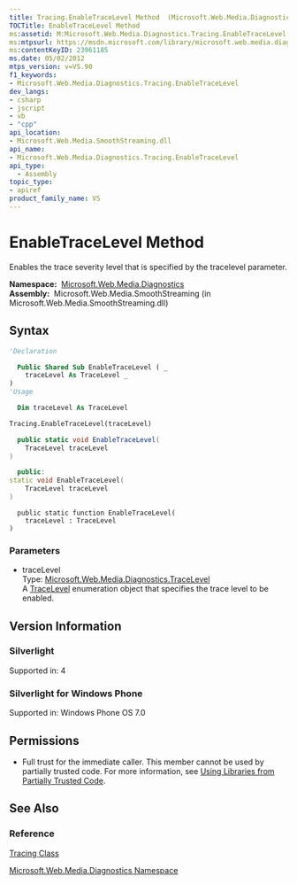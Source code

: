 ```yaml
---
title: Tracing.EnableTraceLevel Method  (Microsoft.Web.Media.Diagnostics)
TOCTitle: EnableTraceLevel Method
ms:assetid: M:Microsoft.Web.Media.Diagnostics.Tracing.EnableTraceLevel(Microsoft.Web.Media.Diagnostics.TraceLevel)
ms:mtpsurl: https://msdn.microsoft.com/library/microsoft.web.media.diagnostics.tracing.enabletracelevel(v=VS.90)
ms:contentKeyID: 23961185
ms.date: 05/02/2012
mtps_version: v=VS.90
f1_keywords:
- Microsoft.Web.Media.Diagnostics.Tracing.EnableTraceLevel
dev_langs:
- csharp
- jscript
- vb
- "cpp"
api_location:
- Microsoft.Web.Media.SmoothStreaming.dll
api_name:
- Microsoft.Web.Media.Diagnostics.Tracing.EnableTraceLevel
api_type:
  - Assembly
topic_type:
- apiref
product_family_name: VS
---
```


# EnableTraceLevel Method

Enables the trace severity level that is specified by the tracelevel parameter.

**Namespace:**  [Microsoft.Web.Media.Diagnostics](microsoft-web-media-diagnostics-namespace_1.md)  
**Assembly:**  Microsoft.Web.Media.SmoothStreaming (in Microsoft.Web.Media.SmoothStreaming.dll)

## Syntax

```vb
'Declaration

  Public Shared Sub EnableTraceLevel ( _
    traceLevel As TraceLevel _
)
'Usage

  Dim traceLevel As TraceLevel

Tracing.EnableTraceLevel(traceLevel)
```

```csharp
  public static void EnableTraceLevel(
    TraceLevel traceLevel
)
```

```cpp
  public:
static void EnableTraceLevel(
    TraceLevel traceLevel
)
```

```jscript
  public static function EnableTraceLevel(
    traceLevel : TraceLevel
)
```

### Parameters

  - traceLevel  
    Type: [Microsoft.Web.Media.Diagnostics.TraceLevel](tracelevel-enumeration-microsoft-web-media-diagnostics_1.md)  
    A [TraceLevel](tracelevel-enumeration-microsoft-web-media-diagnostics_1.md) enumeration object that specifies the trace level to be enabled.  

## Version Information

### Silverlight

Supported in: 4  

### Silverlight for Windows Phone

Supported in: Windows Phone OS 7.0  

## Permissions

  - Full trust for the immediate caller. This member cannot be used by partially trusted code. For more information, see [Using Libraries from Partially Trusted Code](https://msdn.microsoft.com/library/8skskf63).

## See Also

### Reference

[Tracing Class](tracing-class-microsoft-web-media-diagnostics_1.md)

[Microsoft.Web.Media.Diagnostics Namespace](microsoft-web-media-diagnostics-namespace_1.md)

